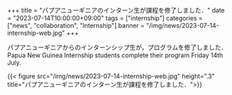 +++
title = "パプアニューギニアのインターン生が課程を修了しました．"
date = "2023-07-14T10:00:00+09:00"
tags = ["internship"]
categories = ["news", "collaboration", "Internship"]
banner = "/img/news/2023-07-14-internship-web.jpg"
+++

パプアニューギニアからのインターンシップ生が，プログラムを修了しました．
Papua New Guinea Internship students complete their program Friday 14th July.


{{< figure src="/img/news/2023-07-14-internship-web.jpg" height=".3" title="パプアニューギニアのインターン生が課程を修了しました．">}}
